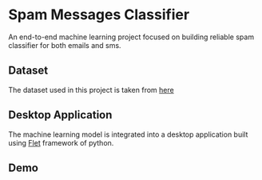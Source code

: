 # Spam Messages Classifier
An end-to-end machine learning project focused on building reliable spam classifier for both emails and sms.

## Dataset
The dataset used in this project is taken from [here](https://www.kaggle.com/datasets/uciml/sms-spam-collection-dataset)

## Desktop Application
The machine learning model is integrated into a desktop application built using [Flet](https://flet.dev/) framework of python.

## Demo
